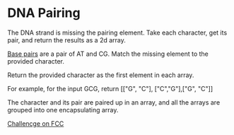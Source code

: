 # DNA Pairing

The DNA strand is missing the pairing element. Take each character, get its pair, and return the results as a 2d array.

[Base pairs](https://en.wikipedia.org/wiki/Base_pair) are a pair of AT and CG. Match the missing element to the provided character.

Return the provided character as the first element in each array.

For example, for the input GCG, return [["G", "C"], ["C","G"],["G", "C"]]

The character and its pair are paired up in an array, and all the arrays are grouped into one encapsulating array.


[Challencge on FCC](https://www.freecodecamp.com/challenges/dna-pairing)

